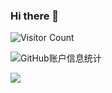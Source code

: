 ### Hi there 👋

<!--
**itangqiao/itangqiao** is a ✨ _special_ ✨ repository because its `README.md` (this file) appears on your GitHub profile.

Here are some ideas to get you started:

- 🔭 I’m currently working on ...
- 🌱 I’m currently learning ...
- 👯 I’m looking to collaborate on ...
- 🤔 I’m looking for help with ...
- 💬 Ask me about ...
- 📫 How to reach me: ...
- 😄 Pronouns: ...
- ⚡ Fun fact: ...
-->
![Visitor Count](https://profile-counter.glitch.me/{itangqiao}/count.svg)

![GitHub账户信息统计](https://github-stats.ubrong.com/api?username=itangqiao&show_icons=true&theme=tokyonight)

<!-- ![Top Langs](https://github-readme-stats.vercel.app/api/top-langs/?username=itangqiao&layout=compact&theme=tokyonight) -->

![](https://github-readme-activity-graph.vercel.app/graph?username=itangqiao&theme=react-dark&bg_color=20232a&hide_border=true"width="100%")

